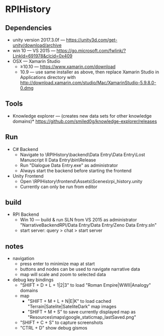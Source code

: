 # RPIHistory

## Dependencies
* unity version 2017.3.0f — https://unity3d.com/get-unity/download/archive
* win 10 — VS 2015 — https://go.microsoft.com/fwlink/?LinkId=691978&clcid=0x409
* OSX — Xamarin Studio
  * ≥10.10  — https://www.xamarin.com/download
  * 10.9 — use same installer as above, then replace Xamarin Studio in Applications directory with http://download.xamarin.com/studio/Mac/XamarinStudio-5.9.8.0-0.dmg

## Tools
* Knowledge explorer — (creates new data sets for other knowledge domains)* https://github.com/smiled0g/knowledge-explorer/releases

## Run

* C# Backend
  * Navigate to \RPIHistory\backend\Data Entry\Data Entry\Lost Manuscript II Data Entry\bin\Release
  * Run "Dialogue Data Entry.exe" as administrator
  * Always start the backend before starting the frontend
* Unity Frontend
  * Open \RPIHistory\frontend\Assets\Scenes\rpi_history.unity
  * Currently can only be run from editor

## build

* RPI Backend
  * Win 10 — build & run SLN from VS 2015 as administrator "NarrativeBackendRPI/Data Entry/Data Entry/Zeno Data Entry.sln"
  * start server: query > chat > start server

## notes
* navigation
  * press enter to minimize map at start
  * buttons and nodes can be used to navigate narrative data
  * map will scale and zoom to selected data
* debug key bindings
  * "SHIFT + D + L + 1|2|3" to load "Roman Empire|WWII|Analogy" domains
  * map
    * "SHIFT + M + L + N|E|K" to load cached "Terrain|Satelite|SateliteDark" map images
    * "SHIFT + M + S" to save currently displayed map as "Resources\maps\google_staticmap_lastSaved.png"
  * "SHIFT + C + S" to capture screenshots
  * "CTRL + D" show debug gismos
